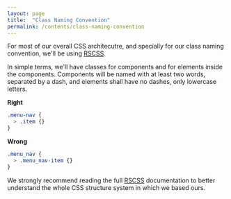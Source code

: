 ```yaml
---
layout: page
title:  "Class Naming Convention"
permalink: /contents/class-naming-convention
---
```


For most of our overall CSS architecutre, and specially for our class naming convention, we'll be using [RSCSS](http://rscss.io).

In simple terms, we'll have classes for components and for elements inside the components. Components will be named with at least two words, separated by a dash, and elements shall have no dashes, only lowercase letters.

**Right**

```scss
.menu-nav {
  > .item {}
}
```

**Wrong**

```scss
.menu_nav {
  > .menu_nav-item {}
}
```

We strongly recommend reading the full [RSCSS](http://rscss.io) documentation to better understand the whole CSS structure system in which we based ours.